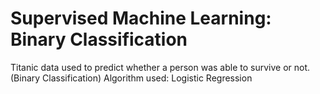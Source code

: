 # Supervised Machine Learning: Binary Classification
Titanic data used to predict whether a person was able to survive or not. (Binary Classification)
Algorithm used: Logistic Regression
